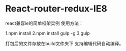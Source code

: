 # React-router-redux-IE8

react兼容ie的简单框架实例
使用方法：

1.npm install
2.npm install gulp -g
3.gulp

打包后的文件存放在build文件夹下
支持编辑代码自动编译。
